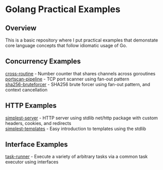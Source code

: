 # Golang Practical Examples

## Overview

This is a basic repository where I put practical examples that demonstate core language concepts that follow idiomatic usage of Go.

## Concurrency Examples
[cross-routine](/concurrency/cross-routine) - Number counter that shares channels across goroutines  
[portscan-pipeline](/concurrency/tcp-portscan) - TCP port scanner using fan-out pattern  
[sha256-bruteforcer](/concurrency/sha256-bruteforcer) - SHA256 brute forcer using fan-out pattern, and context cancellation  

## HTTP Examples
[simplest-server](/http/server-simplest) - HTTP server using stdlib net/http package with custom headers, cookies, and redirects  
[simplest-templates](/http/templates-simplest) - Easy introduction to templates using the stdlib  

## Interface Examples
[task-runner](/interfaces/task-runner) - Execute a variety of arbitrary tasks via a common task executor using interfaces  
